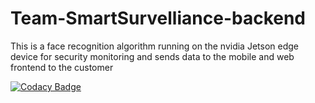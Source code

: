 # Team-SmartSurvelliance-backend

This is a face recognition algorithm running on the nvidia Jetson edge device for security monitoring and sends data to the mobile and web frontend to the customer

[![Codacy Badge](https://api.codacy.com/project/badge/Grade/91a9bea24f7a47739d0643e8728539ad)](https://app.codacy.com/gh/BuildForSDGCohort2/Team-SmartSurvelliance-backend?utm_source=github.com&utm_medium=referral&utm_content=BuildForSDGCohort2/Team-SmartSurvelliance-backend&utm_campaign=Badge_Grade_Settings)
